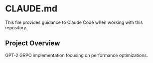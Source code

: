 # CLAUDE.md

This file provides guidance to Claude Code when working with this repository.

## Project Overview

GPT-2 GRPO implementation focusing on performance optimizations.